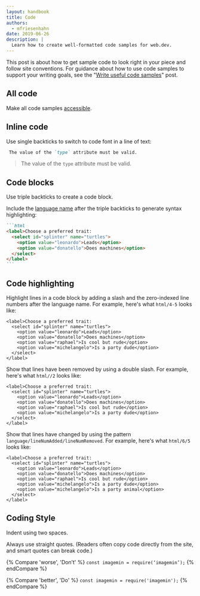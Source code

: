 ```yaml
---
layout: handbook
title: Code
authors:
  - mfriesenhahn
date: 2019-06-26
description: |
  Learn how to create well-formatted code samples for web.dev.
---
```


This post is about how to get sample code to look right in your piece and follow site conventions. For guidance about how to use code samples to support your writing goals, see the "[Write useful code samples](/handbook/write-code-samples/)" post.

## All code
Make all code samples [accessible](/handbook/inclusion-and-accessibility/#create-accessible-code-blocks).

## Inline code
Use single backticks to switch to code font in a line of text:

```markdown
 The value of the `type` attribute must be valid.
```
> The value of the `type` attribute must be valid.

## Code blocks
Use triple backticks to create a code block.

Include the [language name](https://prismjs.com/#supported-languages) after the triple backticks to generate syntax highlighting:

````markdown
```html
<label>Choose a preferred trait:
  <select id="splinter" name="turtles">
    <option value="leonardo">Leads</option>
    <option value="donatello">Does machines</option>
  </select>
</label>
```
````

## Code highlighting
Highlight lines in a code block by adding a slash and the zero-indexed line numbers after the language name. For example, here's what `html/4-5` looks like:

```html/4-5
<label>Choose a preferred trait:
  <select id="splinter" name="turtles">
    <option value="leonardo">Leads</option>
    <option value="donatello">Does machines</option>
    <option value="raphael">Is cool but rude</option>
    <option value="michelangelo">Is a party dude</option>
  </select>
</label>
```

Show that lines have been removed by using a double slash. For example, here's what `html//2` looks like:

```html//2
<label>Choose a preferred trait:
  <select id="splinter" name="turtles">
    <option value="leonardo">Leads</option>
    <option value="donatello">Does machines</option>
    <option value="raphael">Is cool but rude</option>
    <option value="michelangelo">Is a party dude</option>
  </select>
</label>
```

Show that lines have changed by using the pattern `language/lineNumAdded/lineNumRemoved`. For example, here's what `html/6/5` looks like:

```html/6/5
<label>Choose a preferred trait:
  <select id="splinter" name="turtles">
    <option value="leonardo">Leads</option>
    <option value="donatello">Does machines</option>
    <option value="raphael">Is cool but rude</option>
    <option value="michelangelo">Is a party dude</option>
    <option value="michelangelo">Is a party animal</option>
  </select>
</label>
```


## Coding Style
Indent using two spaces.

Always use straight quotes. (Readers often copy code directly from the site, and smart quotes can break code.)

{% Compare 'worse', 'Don’t' %}
`const imagemin = require(‘imagemin’);`
{% endCompare %}

{% Compare 'better', 'Do' %}
`const imagemin = require('imagemin');`
{% endCompare %}
